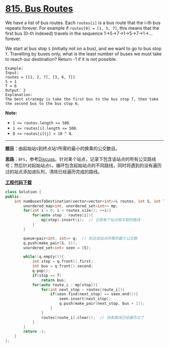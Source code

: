 # [815. Bus Routes](https://leetcode.com/problems/bus-routes/)

We have a list of bus routes. Each `routes[i]` is a bus route that the i-th bus repeats forever. For example if `routes[0] = [1, 5, 7]`, this means that the first bus (0-th indexed) travels in the sequence 1->5->7->1->5->7->1->... forever.

We start at bus stop `S` (initially not on a bus), and we want to go to bus stop `T`. Travelling by buses only, what is the least number of buses we must take to reach our destination? Return -1 if it is not possible.

```
Example:
Input:
routes = [[1, 2, 7], [3, 6, 7]]
S = 1
T = 6
Output: 2
Explanation:
The best strategy is take the first bus to the bus stop 7, then take the second bus to the bus stop 6.
```

**Note:**

- `1 <= routes.length <= 500`.
- `1 <= routes[i].length <= 500`.
- `0 <= routes[i][j] < 10 ^ 6`.

-----

**题目**：由起始站`S`到终点站`T`所需的最小的换乘的公交数目。

**思路**：`BFS`，参考[Discuss](https://leetcode.com/problems/bus-routes/discuss/122771/C%2B%2BJavaPython-BFS-Solution)。针对某个站点，记录下包含该站点的所有公交路线号；然后针对起始站点`S`，循环包含起始站点的不同路线，同时将遇到的没有遍历过的站点添加进队列，清除已经遍历完成的路线。

[**工程代码下载**](https://github.com/shenkh/leetcode)

```cpp
class Solution {
public:
    int numBusesToDestination(vector<vector<int>>& routes, int S, int T) {
        unordered_map<int, unordered_set<int>> mp;
        for(int i = 0; i < routes.size(); ++i){
            for(auto stop : routes[i]){
                mp[stop].insert(i);  // 记录每个站点相关联的路线
            }
        }

        queue<pair<int, int>> q;  // 到达该站点所需的最少公交数
        q.push(make_pair(S, 0));
        unordered_set<int> seen = {S};

        while(!q.empty()){
            int stop = q.front().first;
            int bus = q.front().second;
            q.pop();
            if(stop == T)
                return bus;
            for(auto route_i : mp[stop]){
                for(int next_stop : routes[route_i]){
                    if(seen.find(next_stop) == seen.end()){
                        seen.insert(next_stop);
                        q.push(make_pair(next_stop, bus + 1));
                    }
                }
                routes[route_i].clear();  // 该条路线已经遍历过了
            }
        }
        return -1;
    }
};
```
